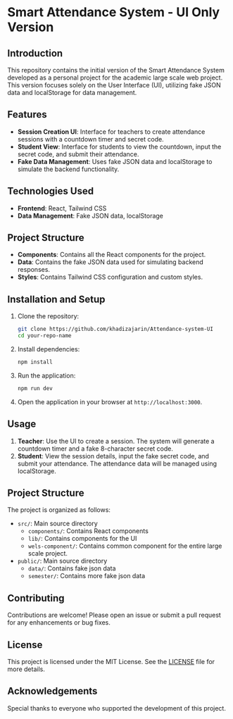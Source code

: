 # Smart Attendance System - UI Only Version

## Introduction
This repository contains the initial version of the Smart Attendance System developed as a personal project for the academic large scale web project. This version focuses solely on the User Interface (UI), utilizing fake JSON data and localStorage for data management.

## Features
- **Session Creation UI**: Interface for teachers to create attendance sessions with a countdown timer and secret code.
- **Student View**: Interface for students to view the countdown, input the secret code, and submit their attendance.
- **Fake Data Management**: Uses fake JSON data and localStorage to simulate the backend functionality.

## Technologies Used
- **Frontend**: React, Tailwind CSS
- **Data Management**: Fake JSON data, localStorage

## Project Structure
- **Components**: Contains all the React components for the project.
- **Data**: Contains the fake JSON data used for simulating backend responses.
- **Styles**: Contains Tailwind CSS configuration and custom styles.

## Installation and Setup
1. Clone the repository:
   ```bash
   git clone https://github.com/khadizajarin/Attendance-system-UI
   cd your-repo-name
   ```
2. Install dependencies:
   ```bash
   npm install
   ```
3. Run the application:
   ```bash
   npm run dev
   ```
4. Open the application in your browser at `http://localhost:3000`.

## Usage
1. **Teacher**: Use the UI to create a session. The system will generate a countdown timer and a fake 8-character secret code.
2. **Student**: View the session details, input the fake secret code, and submit your attendance. The attendance data will be managed using localStorage.

## Project Structure
The project is organized as follows:
- `src/`: Main source directory
  - `components/`: Contains React components
  - `lib/`: Contains components for the UI
  - `wels-component/`: Contains common component for the entire large scale project.
- `public/`: Main source directory
  - `data/`: Contains fake json data
  - `semester/`: Contains more fake json data


## Contributing
Contributions are welcome! Please open an issue or submit a pull request for any enhancements or bug fixes.

## License
This project is licensed under the MIT License. See the [LICENSE](LICENSE) file for more details.

## Acknowledgements
Special thanks to everyone who supported the development of this project.
